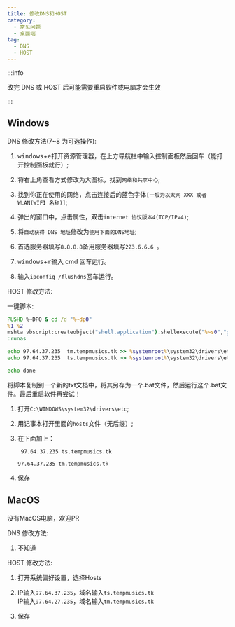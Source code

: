 ```yaml
---
title: 修改DNS和HOST
category:
  - 常见问题
  - 桌面端
tag:
  - DNS
  - HOST
---
```


:::info

改完 DNS 或 HOST 后可能需要重启软件或电脑才会生效

:::

## Windows

DNS 修改方法(7~8 为可选操作):

1. <kbd>windows</kbd>+<kbd>e</kbd>打开资源管理器，在上方导航栏中输入控制面板然后回车（能打开控制面板就行）;

2. 将右上角查看方式修改为大图标，找到`网络和共享中心`;

3. 找到你正在使用的网络，点击连接后的蓝色字体`[一般为以太网 XXX 或者 WLAN(WIFI 名称)]`;

4. 弹出的窗口中，点击属性，双击`internet 协议版本4(TCP/IPv4)`;

5. 将`自动获得 DNS 地址`修改为`使用下面的DNS地址`;

6. 首选服务器填写`8.8.8.8`备用服务器填写`223.6.6.6 `。

7. <kbd>windows</kbd>+<kbd>r</kbd>输入 cmd 回车运行。

8. 输入`ipconfig /flushdns`回车运行。

HOST 修改方法:

一键脚本:

```bat
PUSHD %~DP0 & cd /d "%~dp0"
%1 %2
mshta vbscript:createobject("shell.application").shellexecute("%~s0","goto :runas","","runas",1)(window.close)&goto :eof
:runas

echo 97.64.37.235  tm.tempmusics.tk >> %systemroot%\system32\drivers\etc\hosts
echo 97.64.37.235  ts.tempmusics.tk >> %systemroot%\system32\drivers\etc\hosts

echo done
```
将脚本复制到一个新的txt文档中，将其另存为一个.bat文件，然后运行这个.bat文件。最后重启软件再尝试！

1. 打开`C:\WINDOWS\system32\drivers\etc`;

2. 用记事本打开里面的`hosts`文件（无后缀）;

3. 在下面加上：

   ` 97.64.37.235 ts.tempmusics.tk`

   `97.64.37.235 tm.tempmusics.tk`

4. 保存

## MacOS

没有MacOS电脑，欢迎PR

DNS 修改方法:

1. 不知道

HOST 修改方法:

1. 打开系统偏好设置，选择Hosts

2. IP输入`97.64.37.235`，域名输入`ts.tempmusics.tk`  
  IP输入`97.64.27.235`，域名输入`tm.tempmusics.tk`

3. 保存
